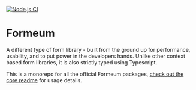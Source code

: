 [![Node.js CI](https://github.com/samboylett/formeum/actions/workflows/node.js.yml/badge.svg)](https://github.com/samboylett/formeum/actions/workflows/node.js.yml)

# Formeum

A different type of form library - built from the ground up for performance, usability, and to put power in the developers hands. Unlike other context based form libraries, it is also strictly typed using Typescript.

This is a monorepo for all the official Formeum packages, [check out the core readme](packages/core/README.md) for usage details.